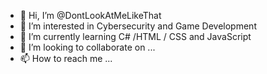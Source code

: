 - 👋 Hi, I’m @DontLookAtMeLikeThat
- 👀 I’m interested in Cybersecurity and Game Development
- 🌱 I’m currently learning C# /HTML / CSS and JavaScript
- 💞️ I’m looking to collaborate on ...
- 📫 How to reach me ...

<!---
DontLookAtMeLikeThat/DontLookAtMeLikeThat is a ✨ special ✨ repository because its `README.md` (this file) appears on your GitHub profile.
You can click the Preview link to take a look at your changes.
--->
